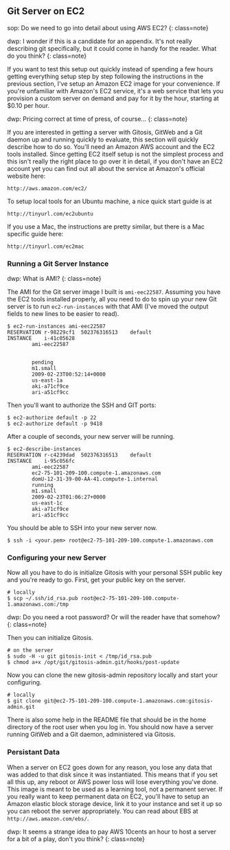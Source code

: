 ## Git Server on EC2 ##

sop: Do we need to go into detail about using AWS EC2? {: class=note}

dwp: I wonder if this is a candidate for an appendix. It's not really describing git specifically, but it could come in handy for the reader. What do you think? {: class=note}

If you want to test this setup out quickly instead of spending a few hours getting everything setup step by step following the instructions in the previous section, I've setup an Amazon EC2 image for your convenience.  If you're unfamiliar with Amazon's EC2 service, it's a web service that lets you provision a custom server on demand and pay for it by the hour, starting at $0.10 per hour.  

dwp: Pricing correct at time of press, of course... {: class=note}

If you are interested in getting a server with Gitosis, GitWeb and a Git daemon up and running quickly to evaluate, this section will quickly describe how to do so.  You'll need an Amazon AWS account and the EC2 tools installed.  Since getting EC2 itself setup is not the simplest process and this isn't really the right place to go over it in detail, if you don't have an EC2 account yet you can find out all about the service at Amazon's official website here:

	http://aws.amazon.com/ec2/

To setup local tools for an Ubuntu machine, a nice quick start guide is at

	http://tinyurl.com/ec2ubuntu
	
If you use a Mac, the instructions are pretty similar, but there is a Mac specific guide here:

	http://tinyurl.com/ec2mac

### Running a Git Server Instance ###

dwp: What is AMI? {: class=note}

The AMI for the Git server image I built is `ami-eec22587`. Assuming you have the EC2 tools installed properly, all you need to do to spin up your new Git server is to run `ec2-run-instances` with that AMI (I've moved the output fields to new lines to be easier to read).

	$ ec2-run-instances ami-eec22587
	RESERVATION	r-98229cf1	502376316513	default
	INSTANCE	i-41c05628	
			ami-eec22587
			
						
			pending		
			m1.small
			2009-02-23T00:52:14+0000	
			us-east-1a	
			aki-a71cf9ce	
			ari-a51cf9cc
				
Then you'll want to authorize the SSH and GIT ports:

	$ ec2-authorize default -p 22
	$ ec2-authorize default -p 9418

After a couple of seconds, your new server will be running.

	$ ec2-describe-instances 
	RESERVATION	r-c4239dad	502376316513	default
	INSTANCE	i-95c056fc	
			ami-eec22587	
			ec2-75-101-209-100.compute-1.amazonaws.com	
			domU-12-31-39-00-AA-41.compute-1.internal	
			running
			m1.small	
			2009-02-23T01:06:27+0000	
			us-east-1c	
			aki-a71cf9ce	
			ari-a51cf9cc	

You should be able to SSH into your new server now.

	$ ssh -i <your.pem> root@ec2-75-101-209-100.compute-1.amazonaws.com

### Configuring your new Server ###

Now all you have to do is initialize Gitosis with your personal SSH public key and you're ready to go.  First, get your public key on the server.

	# locally
	$ scp ~/.ssh/id_rsa.pub root@ec2-75-101-209-100.compute-1.amazonaws.com:/tmp
	
dwp: Do you need a root password? Or will the reader have that somehow? {: class=note}

Then you can initialize Gitosis.

	# on the server
	$ sudo -H -u git gitosis-init < /tmp/id_rsa.pub
	$ chmod a+x /opt/git/gitosis-admin.git/hooks/post-update
	
Now you can clone the new gitosis-admin repository locally and start your configuring.

	# locally
	$ git clone git@ec2-75-101-209-100.compute-1.amazonaws.com:gitosis-admin.git 
  
There is also some help in the README file that should be in the home directory of the root user when you log in.  You should now have a server running GitWeb and a Git daemon, administered via Gitosis.

### Persistant Data ###

When a server on EC2 goes down for any reason, you lose any data that was added to that disk since it was instantiated. This means that if you set all this up, any reboot or AWS power loss will lose everything you've done.  This image is meant to be used as a learning tool, not a permanent server.  If you really want to keep permanent data on EC2, you'll have to setup an Amazon elastic block storage device, link it to your instance and set it up so you can reboot the server appropriately. You can read about EBS at `http://aws.amazon.com/ebs/`.

	
dwp: It seems a strange idea to pay AWS 10cents an hour to host a server for a bit of a play, don't you think? {: class=note}